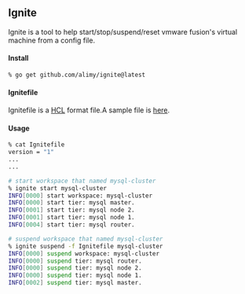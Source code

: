## Ignite
Ignite is a tool to help start/stop/suspend/reset vmware fusion's virtual machine from a config file.

#### Install
```bash
% go get github.com/alimy/ignite@latest
```
#### Ignitefile
Ignitefile is a [HCL](https://github.com/hashicorp/hcl) format file.A sample file is [here](assets/Ignitefile).

#### Usage
```bash
% cat Ignitefile
version = "1"
...
...

# start workspace that named mysql-cluster
% ignite start mysql-cluster
INFO[0000] start workspace: mysql-cluster               
INFO[0000] start tier: mysql master.                    
INFO[0001] start tier: mysql node 2.                    
INFO[0001] start tier: mysql node 1.                    
INFO[0004] start tier: mysql router. 

# suspend workspace that named mysql-cluster
% ignite suspend -f Ignitefile mysql-cluster
INFO[0000] suspend workspace: mysql-cluster             
INFO[0000] suspend tier: mysql router.                  
INFO[0000] suspend tier: mysql node 2.                  
INFO[0000] suspend tier: mysql node 1.                  
INFO[0002] suspend tier: mysql master.  

```
